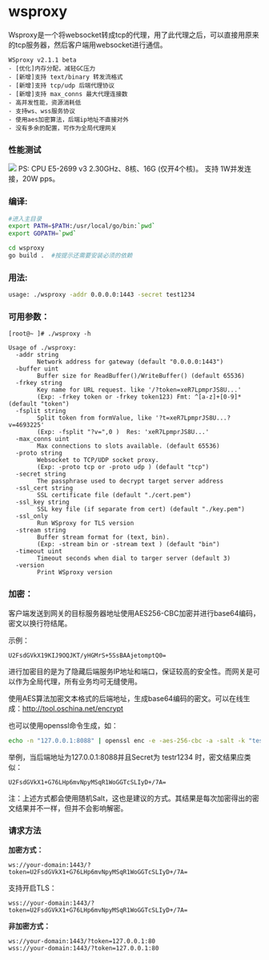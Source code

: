 # wsproxy

Wsproxy是一个将websocket转成tcp的代理，用了此代理之后，可以直接用原来的tcp服务器，然后客户端用websocket进行通信。
```
WSproxy v2.1.1 beta
- [优化]内存分配，减轻GC压力
- [新增]支持 text/binary 转发流格式
- [新增]支持 tcp/udp 后端代理协议
- [新增]支持 max_conns 最大代理连接数
- 高并发性能，资源消耗低
- 支持ws、wss服务协议
- 使用aes加密算法，后端ip地址不直接对外
- 没有多余的配置，可作为全局代理网关
```
### 性能测试
<img src='https://github.com/ywjt/wsproxy/blob/main/doc/wsproxy_performance_testing.png'> 
PS: CPU E5-2699 v3 2.30GHz、8核、16G (仅开4个核)。 支持 1W并发连接，20W pps。


### 编译:

```bash
#进入主目录
export PATH=$PATH:/usr/local/go/bin:`pwd`
export GOPATH=`pwd`

cd wsproxy
go build .  #按提示还需要安装必须的依赖
```

### 用法:
```bash
usage: ./wsproxy -addr 0.0.0.0:1443 -secret test1234
```

### 可用参数：

```help
[root@~ ]# ./wsproxy -h

Usage of ./wsproxy:
  -addr string
        Network address for gateway (default "0.0.0.0:1443")
  -buffer uint
        Buffer size for ReadBuffer()/WriteBuffer() (default 65536)
  -frkey string
        Key name for URL request. like '/?token=xeR7LpmprJS8U...'
        (Exp: -frkey token or -frkey token123) Fmt: ^[a-z]+[0-9]*  (default "token")
  -fsplit string
        Split token from formValue, like '?t=xeR7LpmprJS8U...?v=4693225'
        (Exp: -fsplit "?v=",0 )  Res: 'xeR7LpmprJS8U...' 
  -max_conns uint
        Max connections to slots available. (default 65536)
  -proto string
        Websocket to TCP/UDP socket proxy.
        (Exp: -proto tcp or -proto udp ) (default "tcp")
  -secret string
        The passphrase used to decrypt target server address
  -ssl_cert string
        SSL certificate file (default "./cert.pem")
  -ssl_key string
        SSL key file (if separate from cert) (default "./key.pem")
  -ssl_only
        Run WSproxy for TLS version
  -stream string
        Buffer stream format for (text, bin).
        (Exp: -stream bin or -stream text ) (default "bin")
  -timeout uint
        Timeout seconds when dial to targer server (default 3)
  -version
        Print WSproxy version
```

### 加密：

客户端发送到网关的目标服务器地址使用AES256-CBC加密并进行base64编码，密文以换行符结尾。

示例：
```
U2FsdGVkX19KIJ9OQJKT/yHGMrS+5SsBAAjetomptQ0=
```
进行加密目的是为了隐藏后端服务IP地址和端口，保证较高的安全性。而网关是可以作为全局代理，所有业务均可无缝使用。

使用AES算法加密文本格式的后端地址，生成base64编码的密文。可以在线生成：http://tool.oschina.net/encrypt

也可以使用openssl命令生成，如：
```bash
echo -n "127.0.0.1:8088" | openssl enc -e -aes-256-cbc -a -salt -k "test1234"
```

举例，当后端地址为127.0.0.1:8088并且Secret为 testr1234 时，密文结果应类似：
```
U2FsdGVkX1+G76LHp6mvNpyMSqR1WoGGTcSLIyD+/7A=
```

注：上述方式都会使用随机Salt，这也是建议的方式。其结果是每次加密得出的密文结果并不一样，但并不会影响解密。


### 请求方法
**加密方式：**
```
ws://your-domain:1443/?token=U2FsdGVkX1+G76LHp6mvNpyMSqR1WoGGTcSLIyD+/7A=
```

支持开启TLS：
```
wss://your-domain:1443/?token=U2FsdGVkX1+G76LHp6mvNpyMSqR1WoGGTcSLIyD+/7A=
```

**非加密方式：**
```
ws://your-domain:1443/?token=127.0.0.1:80
wss://your-domain:1443/?token=127.0.0.1:80
```
